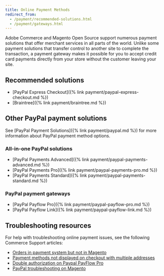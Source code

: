 ```yaml
---
title: Online Payment Methods
redirect_from:
  - /payment/recommended-solutions.html
  - /payment/gateways.html
---
```


Adobe Commerce and Magento Open Source support numerous payment solutions that offer merchant services in all parts of the world. Unlike some payment solutions that transfer control to another site to complete the transaction, a payment gateway makes it possible for you to accept credit card payments directly from your store without the customer leaving your site.

## Recommended solutions

- [PayPal Express Checkout]({% link payment/paypal-express-checkout.md %})
- [Braintree]({% link payment/braintree.md %})

## Other PayPal payment solutions

See [PayPal Payment Solutions]({% link payment/paypal.md %}) for more information about PayPal payment method options.

### All-in-one PayPal solutions

- [PayPal Payments Advanced]({% link payment/paypal-payments-advanced.md %})
- [PayPal Payments Pro]({% link payment/paypal-payments-pro.md %})
- [PayPal Payments Standard]({% link payment/paypal-payments-standard.md %})

### PayPal payment gateways

- [PayPal Payflow Pro]({% link payment/paypal-payflow-pro.md %})
- [PayPal Payflow Link]({% link payment/paypal-payflow-link.md %})

## Troubleshooting resources

For help with troubleshooting online payment issues, see the following Commerce Support articles:

- [Orders in payment system but not in Magento](https://support.magento.com/hc/en-us/articles/360052430272)
- [Payment methods not displayed on checkout with multiple addresses](https://support.magento.com/hc/en-us/articles/360029360451)
- [Double authorization on Paypal PayFlow Pro](https://support.magento.com/hc/en-us/articles/360051109051)
- [PayPal troubleshooting on Magento](https://support.magento.com/hc/en-us/articles/115003846053)
